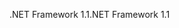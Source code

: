 <span data-ttu-id="96f1b-101">.NET Framework 1.1</span><span class="sxs-lookup"><span data-stu-id="96f1b-101">.NET Framework 1.1</span></span>